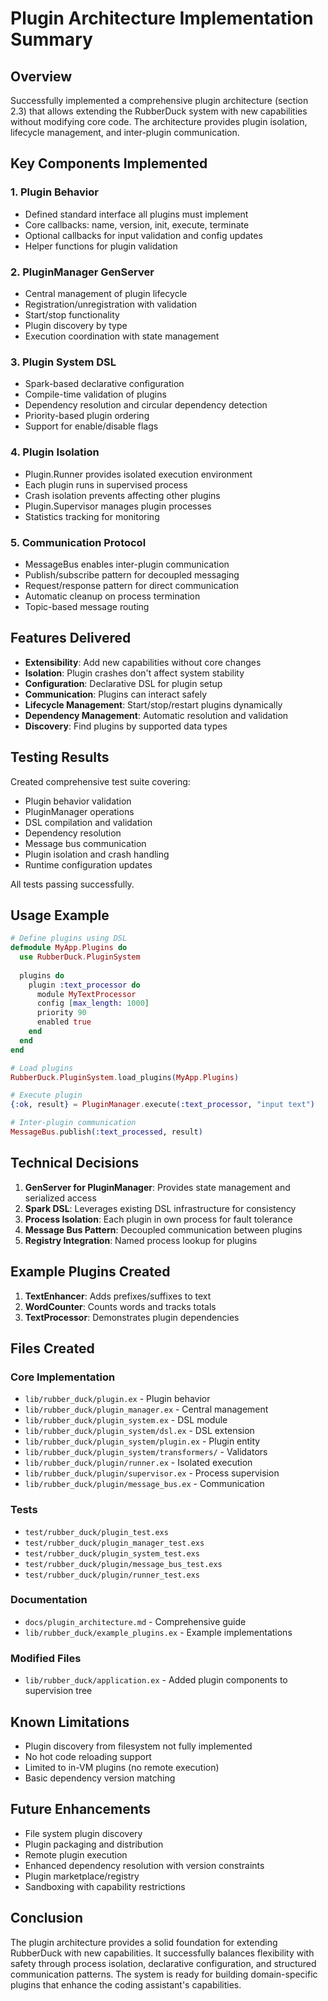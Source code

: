 # Plugin Architecture Implementation Summary

## Overview
Successfully implemented a comprehensive plugin architecture (section 2.3) that allows extending the RubberDuck system with new capabilities without modifying core code. The architecture provides plugin isolation, lifecycle management, and inter-plugin communication.

## Key Components Implemented

### 1. Plugin Behavior
- Defined standard interface all plugins must implement
- Core callbacks: name, version, init, execute, terminate
- Optional callbacks for input validation and config updates
- Helper functions for plugin validation

### 2. PluginManager GenServer
- Central management of plugin lifecycle
- Registration/unregistration with validation
- Start/stop functionality
- Plugin discovery by type
- Execution coordination with state management

### 3. Plugin System DSL
- Spark-based declarative configuration
- Compile-time validation of plugins
- Dependency resolution and circular dependency detection
- Priority-based plugin ordering
- Support for enable/disable flags

### 4. Plugin Isolation
- Plugin.Runner provides isolated execution environment
- Each plugin runs in supervised process
- Crash isolation prevents affecting other plugins
- Plugin.Supervisor manages plugin processes
- Statistics tracking for monitoring

### 5. Communication Protocol
- MessageBus enables inter-plugin communication
- Publish/subscribe pattern for decoupled messaging
- Request/response pattern for direct communication
- Automatic cleanup on process termination
- Topic-based message routing

## Features Delivered

- **Extensibility**: Add new capabilities without core changes
- **Isolation**: Plugin crashes don't affect system stability
- **Configuration**: Declarative DSL for plugin setup
- **Communication**: Plugins can interact safely
- **Lifecycle Management**: Start/stop/restart plugins dynamically
- **Dependency Management**: Automatic resolution and validation
- **Discovery**: Find plugins by supported data types

## Testing Results

Created comprehensive test suite covering:
- Plugin behavior validation
- PluginManager operations
- DSL compilation and validation
- Dependency resolution
- Message bus communication
- Plugin isolation and crash handling
- Runtime configuration updates

All tests passing successfully.

## Usage Example

```elixir
# Define plugins using DSL
defmodule MyApp.Plugins do
  use RubberDuck.PluginSystem
  
  plugins do
    plugin :text_processor do
      module MyTextProcessor
      config [max_length: 1000]
      priority 90
      enabled true
    end
  end
end

# Load plugins
RubberDuck.PluginSystem.load_plugins(MyApp.Plugins)

# Execute plugin
{:ok, result} = PluginManager.execute(:text_processor, "input text")

# Inter-plugin communication
MessageBus.publish(:text_processed, result)
```

## Technical Decisions

1. **GenServer for PluginManager**: Provides state management and serialized access
2. **Spark DSL**: Leverages existing DSL infrastructure for consistency
3. **Process Isolation**: Each plugin in own process for fault tolerance
4. **Message Bus Pattern**: Decoupled communication between plugins
5. **Registry Integration**: Named process lookup for plugins

## Example Plugins Created

1. **TextEnhancer**: Adds prefixes/suffixes to text
2. **WordCounter**: Counts words and tracks totals
3. **TextProcessor**: Demonstrates plugin dependencies

## Files Created

### Core Implementation
- `lib/rubber_duck/plugin.ex` - Plugin behavior
- `lib/rubber_duck/plugin_manager.ex` - Central management
- `lib/rubber_duck/plugin_system.ex` - DSL module
- `lib/rubber_duck/plugin_system/dsl.ex` - DSL extension
- `lib/rubber_duck/plugin_system/plugin.ex` - Plugin entity
- `lib/rubber_duck/plugin_system/transformers/` - Validators
- `lib/rubber_duck/plugin/runner.ex` - Isolated execution
- `lib/rubber_duck/plugin/supervisor.ex` - Process supervision
- `lib/rubber_duck/plugin/message_bus.ex` - Communication

### Tests
- `test/rubber_duck/plugin_test.exs`
- `test/rubber_duck/plugin_manager_test.exs`
- `test/rubber_duck/plugin_system_test.exs`
- `test/rubber_duck/plugin/message_bus_test.exs`
- `test/rubber_duck/plugin/runner_test.exs`

### Documentation
- `docs/plugin_architecture.md` - Comprehensive guide
- `lib/rubber_duck/example_plugins.ex` - Example implementations

### Modified Files
- `lib/rubber_duck/application.ex` - Added plugin components to supervision tree

## Known Limitations

- Plugin discovery from filesystem not fully implemented
- No hot code reloading support
- Limited to in-VM plugins (no remote execution)
- Basic dependency version matching

## Future Enhancements

- File system plugin discovery
- Plugin packaging and distribution
- Remote plugin execution
- Enhanced dependency resolution with version constraints
- Plugin marketplace/registry
- Sandboxing with capability restrictions

## Conclusion

The plugin architecture provides a solid foundation for extending RubberDuck with new capabilities. It successfully balances flexibility with safety through process isolation, declarative configuration, and structured communication patterns. The system is ready for building domain-specific plugins that enhance the coding assistant's capabilities.